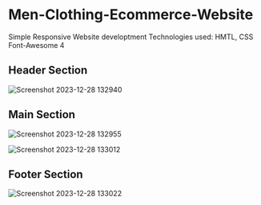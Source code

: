 # Men-Clothing-Ecommerce-Website
Simple Responsive Website developtment
Technologies used: HMTL, CSS
Font-Awesome 4

## Header Section
![Screenshot 2023-12-28 132940](https://github.com/sebagz96/Men-Clothing-Ecommerce-Website/assets/77082402/cff8f234-14fb-49ab-ad3d-b5ec9db3b8f1)

## Main Section
![Screenshot 2023-12-28 132955](https://github.com/sebagz96/Men-Clothing-Ecommerce-Website/assets/77082402/c7fc0617-5949-4cc4-9221-3ed4c2495197)

![Screenshot 2023-12-28 133012](https://github.com/sebagz96/Men-Clothing-Ecommerce-Website/assets/77082402/4893d7b3-68b4-4b66-b4f4-ff9c2737e36c)

## Footer Section
![Screenshot 2023-12-28 133022](https://github.com/sebagz96/Men-Clothing-Ecommerce-Website/assets/77082402/4ee718ee-1a1c-4409-8d17-13909593ec5b)
